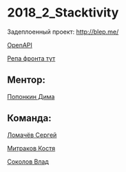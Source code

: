 # 2018_2_Stacktivity

Задеплоенный проект: http://blep.me/

<a href="http://128.68.165.22:3000/docs">OpenAPI</a> 

<a href="https://github.com/frontend-park-mail-ru/2018_2_Stacktivity">Репа фронта тут</a>

## Ментор: 
<a href="https://github.com/PDmitryA">Попонкин Дима</a>

## Команда: 
<a href="https://github.com/Silvman">Ломачёв Сергей</a> 

<a href="https://github.com/mitrkos">Митраков Костя</a> 

<a href="https://github.com/Falcon22">Соколов Влад</a> 
